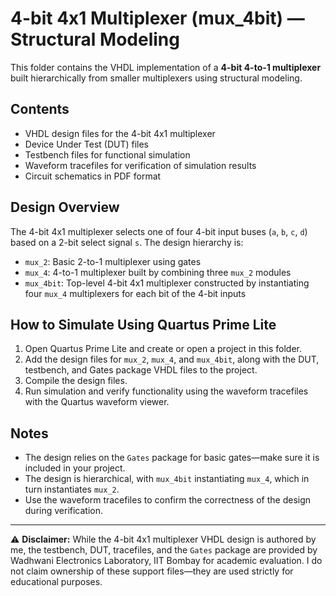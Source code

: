 # 4-bit 4x1 Multiplexer (mux_4bit) — Structural Modeling

This folder contains the VHDL implementation of a **4-bit 4-to-1 multiplexer** built hierarchically from smaller multiplexers using structural modeling.

## Contents

- VHDL design files for the 4-bit 4x1 multiplexer  
- Device Under Test (DUT) files  
- Testbench files for functional simulation  
- Waveform tracefiles for verification of simulation results  
- Circuit schematics in PDF format  

## Design Overview

The 4-bit 4x1 multiplexer selects one of four 4-bit input buses (`a`, `b`, `c`, `d`) based on a 2-bit select signal `s`. The design hierarchy is:

- `mux_2`: Basic 2-to-1 multiplexer using gates  
- `mux_4`: 4-to-1 multiplexer built by combining three `mux_2` modules  
- `mux_4bit`: Top-level 4-bit 4x1 multiplexer constructed by instantiating four `mux_4` multiplexers for each bit of the 4-bit inputs

## How to Simulate Using Quartus Prime Lite

1. Open Quartus Prime Lite and create or open a project in this folder.  
2. Add the design files for `mux_2`, `mux_4`, and `mux_4bit`, along with the DUT, testbench, and Gates package VHDL files to the project.  
3. Compile the design files.  
4. Run simulation and verify functionality using the waveform tracefiles with the Quartus waveform viewer.

## Notes

- The design relies on the `Gates` package for basic gates—make sure it is included in your project.  
- The design is hierarchical, with `mux_4bit` instantiating `mux_4`, which in turn instantiates `mux_2`.  
- Use the waveform tracefiles to confirm the correctness of the design during verification.

---

⚠️ **Disclaimer:** While the 4-bit 4x1 multiplexer VHDL design is authored by me, the testbench, DUT, tracefiles, and the `Gates` package are provided by Wadhwani Electronics Laboratory, IIT Bombay for academic evaluation. I do not claim ownership of these support files—they are used strictly for educational purposes.
